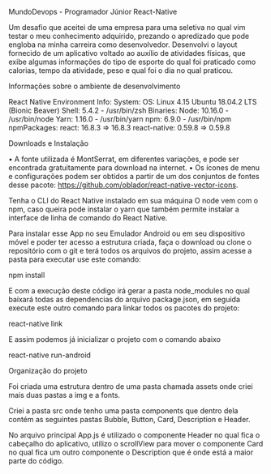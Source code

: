 MundoDevops - Programador Júnior React-Native

Um desafio que aceitei de uma empresa para uma seletiva no qual vim testar o meu conhecimento adquirido, prezando o apredizado que pode engloba na minha carreira como desenvolvedor.
Desenvolvi o layout fornecido de um aplicativo voltado ao auxílio de atividades físicas, que exibe algumas informações do tipo de esporte do qual foi praticado como calorias, tempo da atividade, peso e qual foi o dia no qual praticou.

Informações sobre o ambiente de desenvolvimento

React Native Environment Info:
    System:
      OS: Linux 4.15 Ubuntu 18.04.2 LTS (Bionic Beaver)
      Shell: 5.4.2 - /usr/bin/zsh
    Binaries:
      Node: 10.16.0 - /usr/bin/node
      Yarn: 1.16.0 - /usr/bin/yarn
      npm: 6.9.0 - /usr/bin/npm
    npmPackages:
      react: 16.8.3 => 16.8.3 
      react-native: 0.59.8 => 0.59.8 


Downloads e Instalação

• A fonte utilizada é MontSerrat, em diferentes variações, e pode ser encontrada gratuitamente para download na internet.
• Os ı́cones de menu e configurações podem ser obtidos a partir de um dos conjuntos de fontes desse pacote: https://github.com/oblador/react-native-vector-icons.

Tenha o CLI do React Native instalado em sua máquina
O node vem com o npm, caso queira pode instalar o yarn que também permite instalar a interface de linha de comando do React Native.

Para instalar esse App no seu Emulador Android ou em seu dispositivo móvel e poder ter acesso a estrutura criada, faça o download ou clone o repositório com o git e terá todos os arquivos do projeto, assim acesse a pasta para executar use este comando:

npm install

E com a execução deste código irá gerar a pasta node_modules no qual baíxará todas as dependencias do arquivo package.json, em seguida execute este outro comando para linkar todos os pacotes do projeto:

react-native link

E assim podemos já inicializar o projeto com o comando abaixo

react-native run-android

Organização do projeto

Foi criada uma estrutura dentro de uma pasta chamada assets onde criei mais duas pastas a img e a fonts.

Criei a pasta src onde tenho uma pasta components que dentro dela contém as seguintes pastas Bubble, Button, Card, Description e Header.

No arquivo principal App.js é utilizado o componente Header no qual fica o cabeçalho do aplicativo, utilizo o scrollView para mover o componente Card no qual fica um outro componente o Description que é onde está a maior parte do código.


